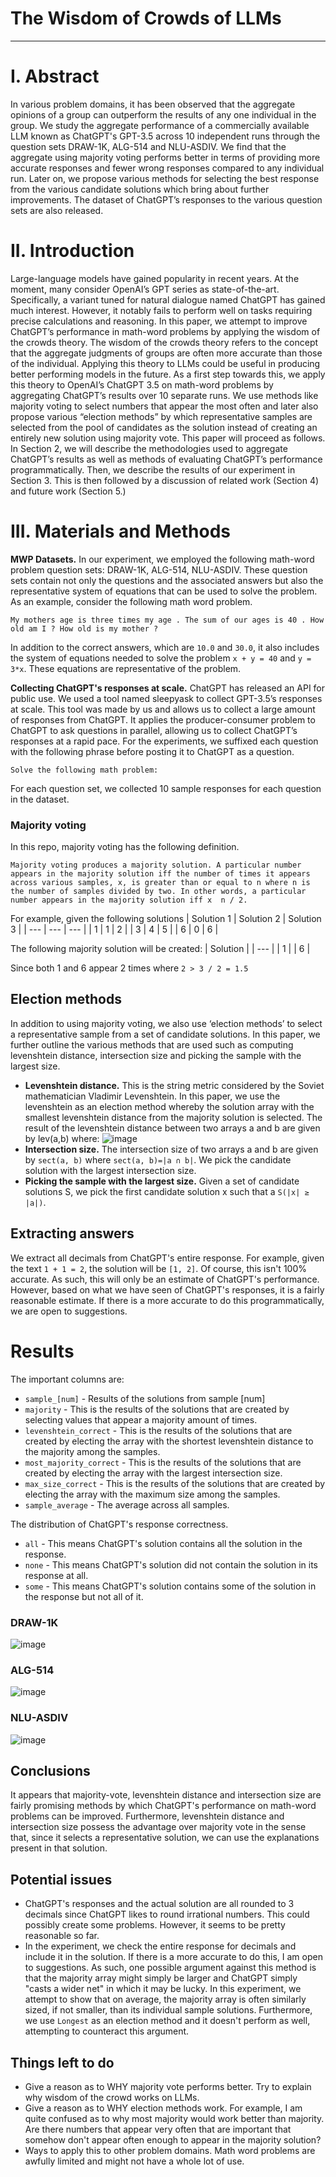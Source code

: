 # **The Wisdom of Crowds of LLMs**

***

# **I. Abstract**
In various problem domains, it has been observed that the aggregate opinions of a group can outperform the results of any one individual in the group. We study the aggregate performance of a commercially available LLM known as ChatGPT's GPT-3.5 across 10 independent runs through the question sets DRAW-1K, ALG-514 and NLU-ASDIV. We find that the aggregate using majority voting performs better in terms of providing more accurate responses and fewer wrong responses compared to any individual run. Later on, we propose various methods for selecting the best response from the various candidate solutions which bring about further improvements. The dataset of ChatGPT’s responses to the various question sets are also released.

# **II. Introduction**
Large-language models have gained popularity in recent years. At the moment, many consider OpenAI’s GPT series as state-of-the-art. Specifically, a variant tuned for natural dialogue named ChatGPT has gained much interest. However, it notably fails to perform well on tasks requiring precise calculations and reasoning. In this paper, we attempt to improve ChatGPT’s performance in math-word problems by applying the wisdom of the crowds theory.
The wisdom of the crowds theory refers to the concept that the aggregate judgments of groups are often more accurate than those of the individual. Applying this theory to LLMs could be useful in producing better performing models in the future. As a first step towards this, we apply this theory to OpenAI’s ChatGPT 3.5 on math-word problems by aggregating ChatGPT’s results over 10 separate runs. We use methods like majority voting to select numbers that appear the most often and later also propose various “election methods” by which representative samples are selected from the pool of candidates as the solution instead of creating an entirely new solution using majority vote.
This paper will proceed as follows. In Section 2, we will describe the methodologies used to aggregate ChatGPT’s results as well as methods of evaluating ChatGPT’s performance programmatically. Then, we describe the results of our experiment in Section 3. This is then followed by a discussion of related work (Section 4) and future work (Section 5.)

# **III. Materials and Methods**
**MWP Datasets.** In our experiment, we employed the following math-word problem question sets: DRAW-1K, ALG-514, NLU-ASDIV. These question sets contain not only the questions and the associated answers but also the representative system of equations that can be used to solve the problem. As an example, consider the following math word problem.

```
My mothers age is three times my age . The sum of our ages is 40 . How old am I ? How old is my mother ?
```
In addition to the correct answers, which are `10.0` and `30.0`, it also includes the system of equations needed to solve the problem `x + y = 40` and `y = 3*x`. These equations are representative of the problem.

**Collecting ChatGPT's responses at scale.** ChatGPT has released an API for public use. We used a tool named sleepyask to collect GPT-3.5’s responses at scale. This tool was made by us and allows us to collect a large amount of responses from ChatGPT. It applies the producer-consumer problem to ChatGPT to ask questions in parallel, allowing us to collect ChatGPT’s responses at a rapid pace. For the experiments, we suffixed each question with the following phrase before posting it to ChatGPT as a question.
```
Solve the following math problem: 
```
For each question set, we collected 10 sample responses for each question in the dataset.  
  
### **Majority voting**
In this repo, majority voting has the following definition. 
```
Majority voting produces a majority solution. A particular number appears in the majority solution iff the number of times it appears across various samples, x, is greater than or equal to n where n is the number of samples divided by two. In other words, a particular number appears in the majority solution iff x  n / 2.
```

For example, given the following solutions
| Solution 1 | Solution 2 | Solution 3 |
| --- | --- | --- |
| 1 | 1 | 2 |
| 3 | 4 | 5 |
| 6 | 0 | 6 |

The following majority solution will be created:
| Solution |
| --- |
| 1 | 
| 6 |

Since both 1 and 6 appear 2 times where `2 > 3 / 2 = 1.5`

## **Election methods**
In addition to using majority voting, we also use ‘election methods’ to select a representative sample from a set of candidate solutions. In this paper, we further outline the various methods that are used such as computing levenshtein distance, intersection size and picking the sample with the largest size. 
- **Levenshtein distance.** This is the string metric considered by the Soviet mathematician Vladimir Levenshtein. In this paper, we use the levenshtein as an election method whereby the solution array with the smallest levenshtein distance from the majority solution is selected. The result of the levenshtein distance between two arrays a and b are given by lev(a,b) where:  ![image](https://github.com/hwelsters/wisdom-of-crowd-llm/assets/84760072/d551f0fb-5c45-45f7-bf35-7ba522f8aec7)
- **Intersection size.** The intersection size of two arrays a and b are given by `sect(a, b)` where `sect(a, b)=|a ∩ b|`. We pick the candidate solution with the largest intersection size.  
- **Picking the sample with the largest size.** Given a set of candidate solutions S, we pick the first candidate solution x such that a  `S(|x| ≥ |a|)`.

## **Extracting answers**
We extract all decimals from ChatGPT's entire response. For example, given the text `1 + 1 = 2`, the solution will be `[1, 2]`. Of course, this isn't 100% accurate. As such, this will only be an estimate of ChatGPT's performance. However, based on what we have seen of ChatGPT's responses, it is a fairly reasonable estimate. If there is a more accurate to do this programmatically, we are open to suggestions.  

# **Results**
The important columns are:  
- `sample_[num]` - Results of the solutions from sample [num]
- `majority` - This is the results of the solutions that are created by selecting values that appear a majority amount of times.  
- `levenshtein_correct` - This is the results of the solutions that are created by electing the array with the shortest levenshtein distance to the majority among the samples.  
- `most_majority_correct` - This is the results of the solutions that are created by electing the array with the largest intersection size.
- `max_size_correct` - This is the results of the solutions that are created by electing the array with the maximum size among the samples.
- `sample_average` - The average across all samples.


The distribution of ChatGPT's response correctness.  
- `all` - This means ChatGPT's solution contains all the solution in the response.  
- `none` - This means ChatGPT's solution did not contain the solution in its response at all.  
- `some` - This means ChatGPT's solution contains some of the solution in the response but not all of it.  
### **DRAW-1K**
![image](https://github.com/hwelsters/wisdom-of-crowd-llm/assets/84760072/7703dff0-2b50-4c39-9a1f-97846b837d91)
  
### **ALG-514**
![image](https://github.com/hwelsters/wisdom-of-crowd-llm/assets/84760072/2b78e427-856a-4177-bc69-fa9a8ca44c29)
  
### **NLU-ASDIV**
![image](https://github.com/hwelsters/wisdom-of-crowd-llm/assets/84760072/e049a749-60e1-48f8-831a-14356a8768b9)

## **Conclusions**
It appears that majority-vote, levenshtein distance and intersection size are fairly promising methods by which ChatGPT's performance on math-word problems can be improved. Furthermore, levenshtein distance and intersection size possess the advantage over majority vote in the sense that, since it selects a representative solution, we can use the explanations present in that solution.  

## **Potential issues**
- ChatGPT's responses and the actual solution are all rounded to 3 decimals since ChatGPT likes to round irrational numbers. This could possibly create some problems. However, it seems to be pretty reasonable so far.  
- In the experiment, we check the entire response for decimals and include it in the solution. If there is a more accurate to do this, I am open to suggestions. As such, one possible argument against this method is that the majority array might simply be larger and ChatGPT simply "casts a wider net" in which it may be lucky. In this experiment, we attempt to show that on average, the majority array is often similarly sized, if not smaller, than its individual sample solutions. Furthermore, we use `Longest` as an election method and it doesn't perform as well, attempting to counteract this argument.

## **Things left to do**
- Give a reason as to WHY majority vote performs better. Try to explain why wisdom of the crowd works on LLMs.
- Give a reason as to WHY election methods work. For example, I am quite confused as to why most majority would work better than majority. Are there numbers that appear very often that are important that somehow don't appear often enough to appear in the majority solution?  
- Ways to apply this to other problem domains. Math word problems are awfully limited and might not have a whole lot of use. 


